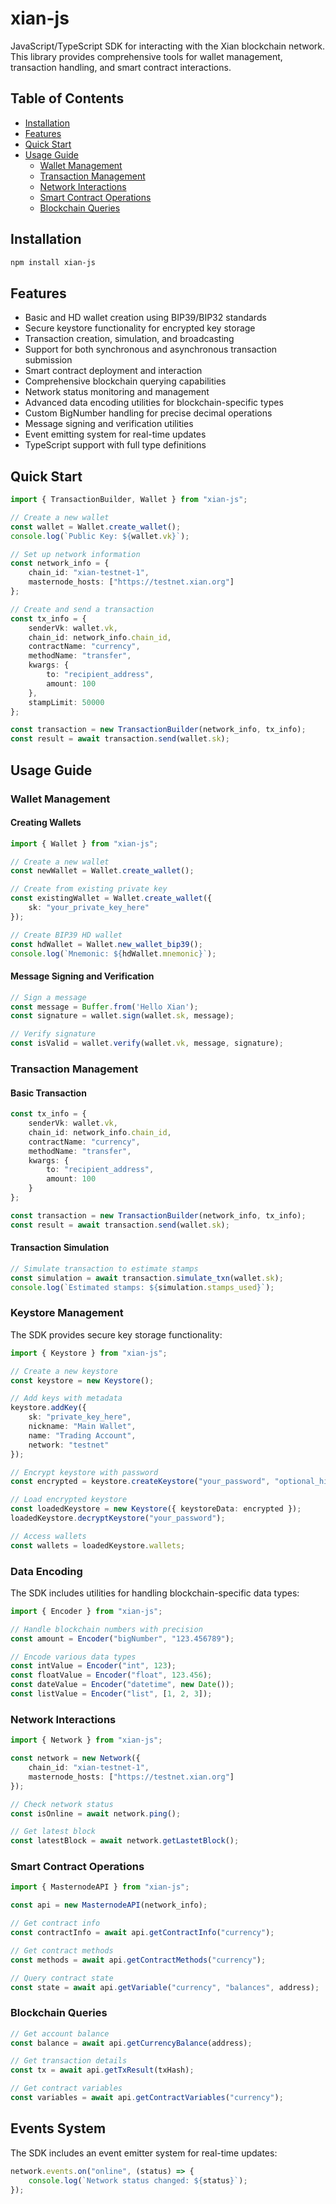 # xian-js

JavaScript/TypeScript SDK for interacting with the Xian blockchain network. This library provides comprehensive tools for wallet management, transaction handling, and smart contract interactions.

## Table of Contents
- [Installation](#installation)
- [Features](#features)
- [Quick Start](#quick-start)
- [Usage Guide](#usage-guide)
  - [Wallet Management](#wallet-management)
  - [Transaction Management](#transaction-management)
  - [Network Interactions](#network-interactions)
  - [Smart Contract Operations](#smart-contract-operations)
  - [Blockchain Queries](#blockchain-queries)

## Installation

```bash
npm install xian-js
```

## Features

- Basic and HD wallet creation using BIP39/BIP32 standards
- Secure keystore functionality for encrypted key storage
- Transaction creation, simulation, and broadcasting
- Support for both synchronous and asynchronous transaction submission
- Smart contract deployment and interaction
- Comprehensive blockchain querying capabilities
- Network status monitoring and management
- Advanced data encoding utilities for blockchain-specific types
- Custom BigNumber handling for precise decimal operations
- Message signing and verification utilities
- Event emitting system for real-time updates
- TypeScript support with full type definitions

## Quick Start

```typescript
import { TransactionBuilder, Wallet } from "xian-js";

// Create a new wallet
const wallet = Wallet.create_wallet();
console.log(`Public Key: ${wallet.vk}`);

// Set up network information
const network_info = {
    chain_id: "xian-testnet-1",
    masternode_hosts: ["https://testnet.xian.org"]
};

// Create and send a transaction
const tx_info = {
    senderVk: wallet.vk,
    chain_id: network_info.chain_id,
    contractName: "currency",
    methodName: "transfer",
    kwargs: {
        to: "recipient_address",
        amount: 100
    },
    stampLimit: 50000
};

const transaction = new TransactionBuilder(network_info, tx_info);
const result = await transaction.send(wallet.sk);
```

## Usage Guide

### Wallet Management

#### Creating Wallets

```typescript
import { Wallet } from "xian-js";

// Create a new wallet
const newWallet = Wallet.create_wallet();

// Create from existing private key
const existingWallet = Wallet.create_wallet({
    sk: "your_private_key_here"
});

// Create BIP39 HD wallet
const hdWallet = Wallet.new_wallet_bip39();
console.log(`Mnemonic: ${hdWallet.mnemonic}`);
```

#### Message Signing and Verification

```typescript
// Sign a message
const message = Buffer.from('Hello Xian');
const signature = wallet.sign(wallet.sk, message);

// Verify signature
const isValid = wallet.verify(wallet.vk, message, signature);
```

### Transaction Management

#### Basic Transaction

```typescript
const tx_info = {
    senderVk: wallet.vk,
    chain_id: network_info.chain_id,
    contractName: "currency",
    methodName: "transfer",
    kwargs: {
        to: "recipient_address",
        amount: 100
    }
};

const transaction = new TransactionBuilder(network_info, tx_info);
const result = await transaction.send(wallet.sk);
```

#### Transaction Simulation

```typescript
// Simulate transaction to estimate stamps
const simulation = await transaction.simulate_txn(wallet.sk);
console.log(`Estimated stamps: ${simulation.stamps_used}`);
```

### Keystore Management

The SDK provides secure key storage functionality:

```typescript
import { Keystore } from "xian-js";

// Create a new keystore
const keystore = new Keystore();

// Add keys with metadata
keystore.addKey({
    sk: "private_key_here",
    nickname: "Main Wallet",
    name: "Trading Account",
    network: "testnet"
});

// Encrypt keystore with password
const encrypted = keystore.createKeystore("your_password", "optional_hint");

// Load encrypted keystore
const loadedKeystore = new Keystore({ keystoreData: encrypted });
loadedKeystore.decryptKeystore("your_password");

// Access wallets
const wallets = loadedKeystore.wallets;
```

### Data Encoding

The SDK includes utilities for handling blockchain-specific data types:

```typescript
import { Encoder } from "xian-js";

// Handle blockchain numbers with precision
const amount = Encoder("bigNumber", "123.456789");

// Encode various data types
const intValue = Encoder("int", 123);
const floatValue = Encoder("float", 123.456);
const dateValue = Encoder("datetime", new Date());
const listValue = Encoder("list", [1, 2, 3]);
```

### Network Interactions

```typescript
import { Network } from "xian-js";

const network = new Network({
    chain_id: "xian-testnet-1",
    masternode_hosts: ["https://testnet.xian.org"]
});

// Check network status
const isOnline = await network.ping();

// Get latest block
const latestBlock = await network.getLastetBlock();
```

### Smart Contract Operations

```typescript
import { MasternodeAPI } from "xian-js";

const api = new MasternodeAPI(network_info);

// Get contract info
const contractInfo = await api.getContractInfo("currency");

// Get contract methods
const methods = await api.getContractMethods("currency");

// Query contract state
const state = await api.getVariable("currency", "balances", address);
```

### Blockchain Queries

```typescript
// Get account balance
const balance = await api.getCurrencyBalance(address);

// Get transaction details
const tx = await api.getTxResult(txHash);

// Get contract variables
const variables = await api.getContractVariables("currency");
```

## Events System

The SDK includes an event emitter system for real-time updates:

```typescript
network.events.on("online", (status) => {
    console.log(`Network status changed: ${status}`);
});
```
